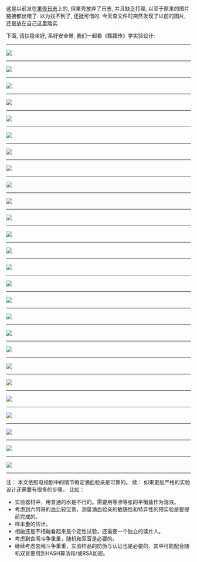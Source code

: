 <!--
.. title: 看《甄嬛传》学实验设计
.. slug: learn-exp-design-from-zhenhuan
.. date: 2018-3-1 15:00:00 UTC+08:00
.. tags:
.. category:
.. link:
.. description:
.. type: text
-->

这是以前发在[果壳日志](https://www.guokr.com/blog/234438/)上的, 但果壳放弃了日志, 并且缺乏打理, 以至于原来的图片链接都出错了. 以为找不到了, 还挺可惜的. 今天查文件时突然发现了以前的图片, 还是放在自己这里踏实.

下面, 请扶稳坐好, 系好安全带, 我们一起看《甄嬛传》学实验设计:
<!-- TEASER_END -->

----
![](/images/zhenhuan/p1.jpg)

----
![](/images/zhenhuan/p2.jpg)

----
![](/images/zhenhuan/p3.jpg)

----
![](/images/zhenhuan/p4.jpg)

----
![](/images/zhenhuan/p5.jpg)

----
![](/images/zhenhuan/p6.jpg)

----
![](/images/zhenhuan/p7.jpg)

----
![](/images/zhenhuan/p8.jpg)

----
![](/images/zhenhuan/p9.jpg)

----
![](/images/zhenhuan/p10.jpg)

----
![](/images/zhenhuan/p11.jpg)

----
![](/images/zhenhuan/p12.jpg)

----
![](/images/zhenhuan/p13.jpg)

----
![](/images/zhenhuan/p14.jpg)

----
![](/images/zhenhuan/p15.jpg)

----
![](/images/zhenhuan/p16.jpg)

----
![](/images/zhenhuan/p17.jpg)

----
![](/images/zhenhuan/p18.jpg)

----
![](/images/zhenhuan/p19.jpg)

----
![](/images/zhenhuan/p20.jpg)

----
![](/images/zhenhuan/p21.jpg)

----
![](/images/zhenhuan/p22.jpg)

----
![](/images/zhenhuan/p23.jpg)

----
![](/images/zhenhuan/p24.jpg)

----
![](/images/zhenhuan/p25.jpg)

----
![](/images/zhenhuan/p26.jpg)

----

注：
本文依照电视剧中的情节假定滴血验亲是可靠的。
续：
如果更加严格的实验设计还需要有很多的步骤。
比如：

* 实验器材中，用普通的水是不行的。需要用等渗等张的平衡盐作为溶液。
* 考虑到六阿哥的血比较宝贵，测量滴血验亲的敏感性和特异性的预实验是要提前完成的。
* 样本量的估计。
* 相融还是不相融看起来是个定性试验，还需要一个独立的读片人。
* 考虑到宫闱斗争重重，随机和双盲是必要的。
* 继续考虑宫闱斗争重重，实验样品的防伪与认证也是必要的，其中可能配合随机双盲要用到HASH算法和/或RSA加密。
